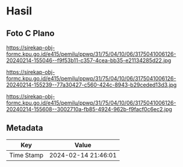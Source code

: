 # Hasil

## Foto C Plano

https://sirekap-obj-formc.kpu.go.id/e415/pemilu/ppwp/31/75/04/10/06/3175041006126-20240214-155046--f9f53b11-c357-4cea-bb35-e21134285d22.jpg

https://sirekap-obj-formc.kpu.go.id/e415/pemilu/ppwp/31/75/04/10/06/3175041006126-20240214-155239--77a30427-c560-424c-8943-b29ceded13d3.jpg

https://sirekap-obj-formc.kpu.go.id/e415/pemilu/ppwp/31/75/04/10/06/3175041006126-20240214-155608--3002710a-fb85-4924-962b-f9facf0c6ec2.jpg


## Metadata

| Key        | Value               |
| ---------- | ------------------- |
| Time Stamp | 2024-02-14 21:46:01 |



